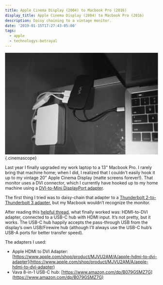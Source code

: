 ```yaml
---
title: Apple Cinema Display (2004) to Macbook Pro (2016)
display_title: Apple Cinema Display (2004) to Macbook Pro (2016)
description: Daisy chaining to a vintage monitor.
date: '2019-01-15T17:27:43-05:00'
tags:
  - apple
  - technologys-betrayal
---
```


![ADC to HDMI to USB-C adapter chain](adc-hdmi-usbc.jpg "Daisy-chaining"){.cinemascope}

Last year I finally upgraded my work laptop to a 13" Macbook Pro. I rarely bring that machine home; when I did, I realized that I couldn't easily hook it up to my vintage 20" Apple Cinema Display (matte screens forever!). That monitor uses a DVI connector, which I currently have hooked up to my home machine using a [DVI-to-Mini DisplayPort adapter](https://www.apple.com/shop/product/MB570LL/B/mini-displayport-to-dvi-adapter).

The first thing I tried was to daisy-chain that adapter to a [Thunderbolt 2-to-Thunderbolt 3 adapter](https://www.apple.com/shop/product/MMEL2AM/A/thunderbolt-3-usb-c-to-thunderbolt-2-adapter), but my Macbook wouldn’t recognize the monitor.

After reading this [helpful thread](https://discussions.apple.com/thread/7633603), what finally worked was: HDMI-to-DVI adapter, connected to a USB-C hub with HDMI input. It’s not pretty, but it works. The USB-C hub happily accepts the pass-through USB from the display’s own USB/Firewire hub (although I'll always use the USB-C hub’s USB-A ports for better transfer speed).

The adapters I used:

* Apple HDMI to DVI Adapter: [https://www.apple.com/shop/product/MJVU2AM/A/apple-hdmi-to-dvi-adapter](https://www.apple.com/shop/product/MJVU2AM/A/apple-hdmi-to-dvi-adapter) 
* Vava 8-in-1 USB-C hub: [https://www.amazon.com/dp/B079GSMZ7G](https://www.amazon.com/dp/B079GSMZ7G)